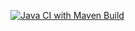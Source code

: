 [![Java CI with Maven Build](https://github.com/briaan1/prueba1/actions/workflows/ci.yml/badge.svg)](https://github.com/briaan1/prueba1/actions/workflows/ci.yml)

